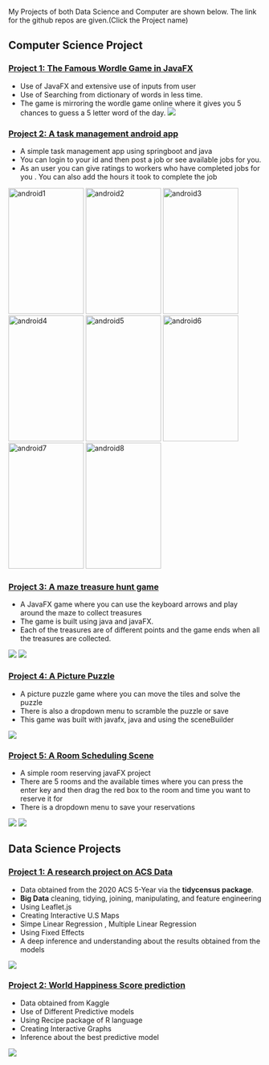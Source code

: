 My Projects of both Data Science and Computer are shown below. The link for the github repos are given.(Click the Project name)

## Computer Science Project 
### [Project 1: The Famous Wordle Game in JavaFX](https://github.com/munimn/wordlegamejavafx) 

- Use of JavaFX and extensive use of inputs from user
- Use of Searching from dictionary of words in less time.
- The game is mirroring the wordle game online where it gives you 5 chances to guess a 5 letter word of the day. 
![](wordlegame.png)

### [Project 2: A task management android app](https://github.com/munimn/Android_task_management_app) 

- A simple task management app using springboot and java 
- You can login to your id and then post a job or see available jobs for you. 
- As an user you can give ratings to workers who have completed jobs for you . You can also add the hours it took to complete the job


<img src="android1.png" alt="android1" width="150" height="250"/>

<img src="android2.png" alt="android2" width="150" height="250"/>

<img src="android3.png" alt="android3" width="150" height="250"/>

<img src="android4.png" alt="android4" width="150" height="250"/>

<img src="android5.png" alt="android5" width="150" height="250"/>

<img src="android6.png" alt="android6" width="150" height="250"/>

<img src="android7.png" alt="android7" width="150" height="250"/>

<img src="android7.png" alt="android8" width="150" height="250"/>


### [Project 3: A maze treasure hunt game](https://github.com/munimn/Treasure-hunt-game-with-javafx) 

- A JavaFX game where you can use the keyboard arrows and play around the maze to collect treasures
- The game is built using java and javaFX. 
- Each of the treasures are of different points and the game ends when all the treasures are collected. 

![](game1.png)
![](game2.png)


### [Project 4: A Picture Puzzle](https://github.com/munimn/Picture-Puzzle-javafx) 

- A picture puzzle game where you can move the tiles and solve the puzzle 
- There is also a dropdown menu to scramble the puzzle or save
- This game was built with javafx, java and using the sceneBuilder

![](puzzle.png)


### [Project 5: A Room Scheduling Scene](https://github.com/munimn/Simple-Scheduling-javafx) 

- A simple room reserving javaFX project 
- There are 5 rooms and the available times where you can press the enter key and then drag the red box to the room and time you want to reserve it for 
- There is a dropdown menu to save your reservations

![](reserve1.png)
![](reserve2.png)


## Data Science Projects
### [Project 1: A research project on ACS Data](https://munimn.github.io/researchprojectdata/)

- Data obtained from the 2020 ACS 5-Year via the **tidycensus package**.
- **Big Data** cleaning, tidying, joining, manipulating, and feature engineering
- Using Leaflet.js
- Creating Interactive U.S Maps
- Simpe Linear Regression , Multiple Linear Regression
- Using Fixed Effects 
- A deep inference and understanding about the results obtained from the models

![](research1.png)


### [Project 2: World Happiness Score prediction](https://munimn.github.io/Worldhappiness/Final_Project_CMSC208--1-.html)

- Data obtained from Kaggle 
- Use of Different Predictive models 
- Using Recipe package of R language 
- Creating Interactive Graphs
- Inference about the best predictive model 

![](new1.png)

